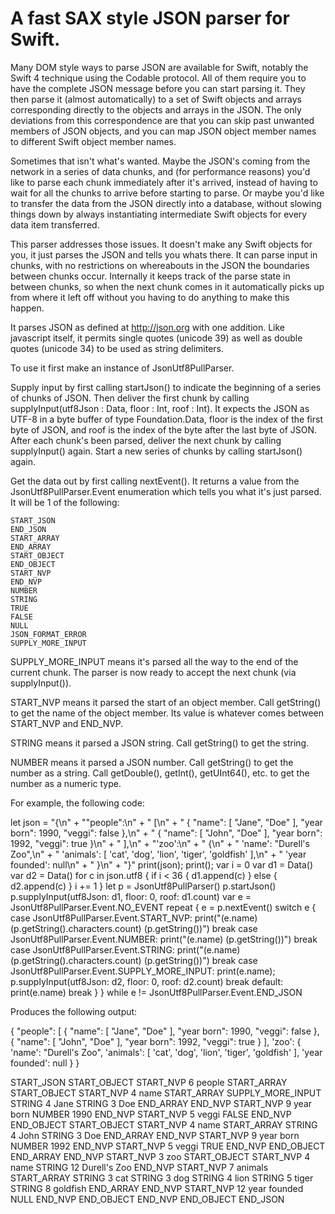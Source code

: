 # A fast SAX style JSON parser for Swift.

Many DOM style ways to parse JSON are available for Swift, notably the Swift 4 technique using the Codable protocol. All of them require you to have the complete JSON message before you can start parsing it. They then parse it (almost automatically) to a set of Swift objects and arrays corresponding directly to the objects and arrays in the JSON. The only deviations from this correspondence are that you can skip past unwanted members of JSON objects, and you can map JSON object member names to different Swift object member names.

Sometimes that isn't what's wanted. Maybe the JSON's coming from the network in a series of data chunks, and (for performance reasons) you'd like to parse each chunk immediately after it's arrived, instead of having to wait for all the chunks to arrive before starting to parse. Or maybe you'd like to transfer the data from the JSON directly into a database, without slowing things down by always instantiating intermediate Swift objects for every data item transferred.

This parser addresses those issues. It doesn't make any Swift objects for you, it just parses the JSON and tells you whats there. It can parse input in chunks, with no restrictions on whereabouts in the JSON the boundaries between chunks occur. Internally it keeps track of the parse state in between chunks, so when the next chunk comes in it automatically picks up from where it left off without you having to do anything to make this happen.

It parses JSON as defined at http://json.org with one addition. Like javascript itself, it permits single quotes (unicode 39) as well as double quotes (unicode 34) to be used as string delimiters.

To use it first make an instance of JsonUtf8PullParser.

Supply input by first calling startJson() to indicate the beginning of a series of chunks of JSON. Then deliver the first chunk by calling supplyInput(utf8Json : Data, floor : Int, roof : Int). It expects the JSON as UTF-8 in a byte buffer of type Foundation.Data, floor is the index of the first byte of JSON, and roof is the index of the byte after the last byte of JSON. After each chunk's been parsed, deliver the next chunk by calling supplyInput() again. Start a new series of chunks by calling startJson() again.

Get the data out by first calling nextEvent(). It returns a value from the JsonUtf8PullParser.Event enumeration which tells you what it's just parsed. It will be 1 of the following:

    START_JSON
    END_JSON
    START_ARRAY
    END_ARRAY
    START_OBJECT
    END_OBJECT
    START_NVP
    END_NVP
    NUMBER
    STRING
    TRUE
    FALSE
    NULL
    JSON_FORMAT_ERROR
    SUPPLY_MORE_INPUT

SUPPLY_MORE_INPUT means it's parsed all the way to the end of the current chunk. The parser is now ready to accept the next chunk (via supplyInput()).

START_NVP means it parsed the start of an object member. Call getString() to get the name of the object member. Its value is whatever comes between START_NVP and END_NVP.

STRING means it parsed a JSON string. Call getString() to get the string.

NUMBER means it parsed a JSON number. Call getString() to get the number as a string. Call getDouble(), getInt(), getUInt64(), etc. to get the number as a numeric type.

For example, the following code:

let json =
    "{\n" +
    "\"people\":\n" +
    "    [\n" +
    "    { \"name\": [ \"Jane\", \"Doe\" ], \"year born\": 1990, \"veggi\": false },\n" +
    "    { \"name\": [ \"John\", \"Doe\" ], \"year born\": 1992, \"veggi\": true }\n" +
    "    ],\n" +
    "'zoo':\n" +
    "    {\n" +
    "    'name': \"Durell's Zoo\",\n" +
    "    'animals': [ 'cat', 'dog', 'lion', 'tiger', 'goldfish' ],\n" +
    "    'year founded': null\n" +
    "    }\n" +
    "}"
print(json);
print();
var i = 0
var d1 = Data()
var d2 = Data()
for c in json.utf8
    {
    if i < 36
        { d1.append(c) }
    else
        { d2.append(c) }
    i += 1
    }
let p = JsonUtf8PullParser()
p.startJson()
p.supplyInput(utf8Json: d1, floor: 0, roof: d1.count)
var e = JsonUtf8PullParser.Event.NO_EVENT
repeat
    {
    e = p.nextEvent()
    switch e
        {
        case JsonUtf8PullParser.Event.START_NVP:
            print("\(e.name) \(p.getString().characters.count) \(p.getString())")
            break
        case JsonUtf8PullParser.Event.NUMBER:
            print("\(e.name) \(p.getString())")
            break
        case JsonUtf8PullParser.Event.STRING:
            print("\(e.name) \(p.getString().characters.count) \(p.getString())")
            break
        case JsonUtf8PullParser.Event.SUPPLY_MORE_INPUT:
            print(e.name); p.supplyInput(utf8Json: d2, floor: 0, roof: d2.count)
            break
        default:
            print(e.name)
            break
        }
    }
while e != JsonUtf8PullParser.Event.END_JSON


Produces the following output:

{
"people":
    [
    { "name": [ "Jane", "Doe" ], "year born": 1990, "veggi": false },
    { "name": [ "John", "Doe" ], "year born": 1992, "veggi": true }
    ],
'zoo':
    {
    'name': "Durell's Zoo",
    'animals': [ 'cat', 'dog', 'lion', 'tiger', 'goldfish' ],
    'year founded': null
    }
}

START_JSON
START_OBJECT
START_NVP 6 people
START_ARRAY
START_OBJECT
START_NVP 4 name
START_ARRAY
SUPPLY_MORE_INPUT
STRING 4 Jane
STRING 3 Doe
END_ARRAY
END_NVP
START_NVP 9 year born
NUMBER 1990
END_NVP
START_NVP 5 veggi
FALSE
END_NVP
END_OBJECT
START_OBJECT
START_NVP 4 name
START_ARRAY
STRING 4 John
STRING 3 Doe
END_ARRAY
END_NVP
START_NVP 9 year born
NUMBER 1992
END_NVP
START_NVP 5 veggi
TRUE
END_NVP
END_OBJECT
END_ARRAY
END_NVP
START_NVP 3 zoo
START_OBJECT
START_NVP 4 name
STRING 12 Durell's Zoo
END_NVP
START_NVP 7 animals
START_ARRAY
STRING 3 cat
STRING 3 dog
STRING 4 lion
STRING 5 tiger
STRING 8 goldfish
END_ARRAY
END_NVP
START_NVP 12 year founded
NULL
END_NVP
END_OBJECT
END_NVP
END_OBJECT
END_JSON
